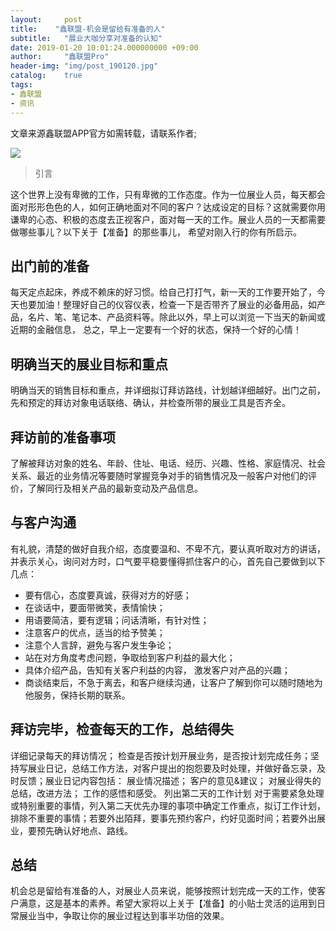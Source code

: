 ```yaml
---
layout:     post
title:    "鑫联盟-机会是留给有准备的人"
subtitle:   "展业大咖分享对准备的认知"
date: 2019-01-20 10:01:24.000000000 +09:00
author:     "鑫联盟Pro"
header-img: "img/post_190120.jpg"
catalog:    true
tags:
- 鑫联盟
- 资讯
---
```


文章来源鑫联盟APP官方如需转载，请联系作者;

![](http://yizhibi.6chemical.com/1556585410.png?imageMogr2/thumbnail/!70p)


> 引言

这个世界上没有卑微的工作，只有卑微的工作态度。作为一位展业人员，每天都会面对形形色色的人，如何正确地面对不同的客户？达成设定的目标？这就需要你用谦卑的心态、积极的态度去正视客户，面对每一天的工作。展业人员的一天都需要做哪些事儿？以下关于【准备】的那些事儿， 希望对刚入行的你有所启示。

## 出门前的准备

每天定点起床，养成不赖床的好习惯。给自己打打气，新一天的工作要开始了，今天也要加油！整理好自己的仪容仪表，检查一下是否带齐了展业的必备用品，如产品，名片、笔、笔记本、产品资料等。除此以外，早上可以浏览一下当天的新闻或近期的金融信息， 总之，早上一定要有一个好的状态，保持一个好的心情！

## 明确当天的展业目标和重点

明确当天的销售目标和重点，并详细拟订拜访路线，计划越详细越好。出门之前，先和预定的拜访对象电话联络、确认，并检查所带的展业工具是否齐全。 

## 拜访前的准备事项

了解被拜访对象的姓名、年龄、住址、电话、经历、兴趣、性格、家庭情况、社会关系、最近的业务情况等要随时掌握竞争对手的销售情况及一般客户对他们的评价，了解同行及相关产品的最新变动及产品信息。

## 与客户沟通

有礼貌，清楚的做好自我介绍，态度要温和、不卑不亢，要认真听取对方的讲话，并表示关心，询问对方时，口气要平稳要懂得抓住客户的心，首先自己要做到以下几点：


* 要有信心，态度要真诚，获得对方的好感；
* 在谈话中，要面带微笑，表情愉快；
* 用语要简洁，要有逻辑；问话清晰，有针对性；
* 注意客户的优点，适当的给予赞美；
* 注意个人言辞，避免与客户发生争论；
* 站在对方角度考虑问题，争取给到客户利益的最大化；
* 具体介绍产品，告知有关客户利益的内容， 激发客户对产品的兴趣；
* 商谈结束后，不急于离去，和客户继续沟通，让客户了解到你可以随时随地为他服务，保持长期的联系。


## 拜访完毕，检查每天的工作，总结得失

详细记录每天的拜访情况； 检查是否按计划开展业务，是否按计划完成任务；坚持写展业日记，总结工作方法，对客户提出的抱怨要及时处理，并做好备忘录，及时反馈；展业日记内容包括：
展业情况描述；
客户的意见&建议；
对展业得失的总结，改进方法；
工作的感悟和感受。
列出第二天的工作计划
对于需要紧急处理或特别重要的事情，列入第二天优先办理的事项中确定工作重点，拟订工作计划，排除不重要的事情；若要外出陌拜，要事先预约客户，约好见面时间；若要外出展业，要预先确认好地点、路线。


## 总结

机会总是留给有准备的人，对展业人员来说，能够按照计划完成一天的工作，使客户满意，这是基本的素养。希望大家将以上关于【准备】的小贴士灵活的运用到日常展业当中，争取让你的展业过程达到事半功倍的效果。
